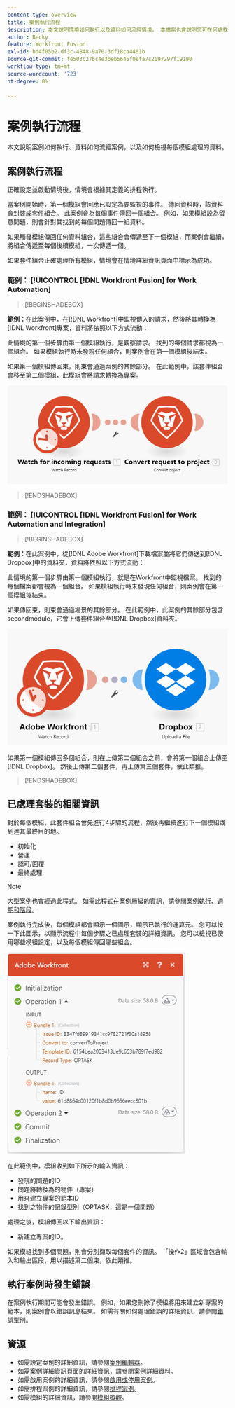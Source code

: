 ```yaml
---
content-type: overview
title: 案例執行流程
description: 本文說明情境如何執行以及資料如何流經情境。 本檔案也會說明您可在何處找到已處理資料的相關資訊，以及如何讀取這些資訊。
author: Becky
feature: Workfront Fusion
exl-id: bd4f05e2-df3c-4848-9a70-3df18ca4461b
source-git-commit: fe503c27bc4e3beb5645f0efa7c2097297f19190
workflow-type: tm+mt
source-wordcount: '723'
ht-degree: 0%

---
```


# 案例執行流程

本文說明案例如何執行、資料如何流經案例，以及如何檢視每個模組處理的資料。

## 案例執行流程

正確設定並啟動情境後，情境會根據其定義的排程執行。

當案例開始時，第一個模組會回應已設定為要監視的事件。 傳回資料時，該資料會封裝成套件組合。 此案例會為每個事件傳回一個組合。 例如，如果模組設為留意問題，則會針對其找到的每個問題傳回一組資料。

如果觸發模組傳回任何資料組合，這些組合會傳遞至下一個模組，而案例會繼續，將組合傳遞至每個後續模組，一次傳遞一個。

如果套件組合正確處理所有模組，情境會在情境詳細資訊頁面中標示為成功。

### 範例： [!UICONTROL [!DNL Workfront Fusion] for Work Automation]

>[!BEGINSHADEBOX]

**範例：**&#x200B;在此案例中，在[!DNL Workfront]中監視傳入的請求，然後將其轉換為[!DNL Workfront]專案，資料將依照以下方式流動：

此情境的第一個步驟由第一個模組執行，是觀察請求。 找到的每個請求都視為一個組合。 如果模組執行時未發現任何組合，則案例會在第一個模組後結束。

如果第一個模組傳回束，則束會通過案例的其餘部分。 在此範例中，該套件組合會移至第二個模組，此模組會將請求轉換為專案。

![](assets/example-execution-flow-wf-only.png)

>[!ENDSHADEBOX]

### 範例： [!UICONTROL [!DNL Workfront Fusion] for Work Automation and Integration]

>[!BEGINSHADEBOX]

**範例：**&#x200B;在此案例中，從[!DNL Adobe Workfront]下載檔案並將它們傳送到[!DNL Dropbox]中的資料夾，資料將依照以下方式流動：

此情境的第一個步驟由第一個模組執行，就是在Workfront中監視檔案。 找到的每個檔案都會視為一個組合。 如果模組執行時未發現任何組合，則案例會在第一個模組後結束。

如果傳回束，則束會通過場景的其餘部分。 在此範例中，此案例的其餘部分包含secondmodule，它會上傳套件組合至[!DNL Dropbox]資料夾。

![](assets/example-execution-flow-wf-dropbox.png)

如果第一個模組傳回多個組合，則在上傳第二個組合之前，會將第一個組合上傳至[!DNL Dropbox]。 然後上傳第二個套件，再上傳第三個套件，依此類推。

>[!ENDSHADEBOX]

## 已處理套裝的相關資訊

對於每個模組，此套件組合會先進行4步驟的流程，然後再繼續進行下一個模組或到達其最終目的地。

* 初始化
* 營運
* 認可/回覆
* 最終處理

>[!NOTE]
>
>大型案例也會經過此程式。 如需此程式在案例層級的資訊，請參閱[案例執行、週期和階段](/help/workfront-fusion/references/scenarios/scenario-execution-cycles-phases.md)。

案例執行完成後，每個模組都會顯示一個圖示，顯示已執行的運算元。 您可以按一下此圖示，以顯示流程中每個步驟之已處理套裝的詳細資訊。 您可以檢視已使用哪些模組設定，以及每個模組傳回哪些組合。

![](assets/Info-processed-bundles.png)

在此範例中，模組收到如下所示的輸入資訊：

* 發現的問題的ID
* 問題將轉換為的物件（專案）
* 用來建立專案的範本ID
* 找到之物件的記錄型別（OPTASK，這是一個問題）

處理之後，模組傳回以下輸出資訊：

* 新建立專案的ID。

如果模組找到多個問題，則會分別擷取每個套件的資訊。 「操作2」區域會包含輸入和輸出區段，用以描述第二個束，依此類推。

## 執行案例時發生錯誤

在案例執行期間可能會發生錯誤。 例如，如果您刪除了模組將用來建立新專案的範本，則案例會以錯誤訊息結束。 如需有關如何處理錯誤的詳細資訊，請參閱[錯誤型別](/help/workfront-fusion/references/errors/error-processing.md)。

## 資源

* 如需設定案例的詳細資訊，請參閱[案例編輯器](/help/workfront-fusion/get-started-with-fusion/navigate-fusion/scenario-editor.md)。
* 如需案例詳細資訊頁面的詳細資訊，請參閱[案例詳細資料](/help/workfront-fusion/get-started-with-fusion/navigate-fusion/scenario-details.md)。
* 如需啟用案例的詳細資訊，請參閱[啟用或停用案例](/help/workfront-fusion/manage-scenarios/activate-deactivate-scenarios.md)。
* 如需排程案例的詳細資訊，請參閱[排程案例](/help/workfront-fusion/create-scenarios/config-scenarios-settings/schedule-a-scenario.md)。
* 如需模組的詳細資訊，請參閱[模組概觀](/help/workfront-fusion/get-started-with-fusion/understand-fusion/module-overview.md)。

